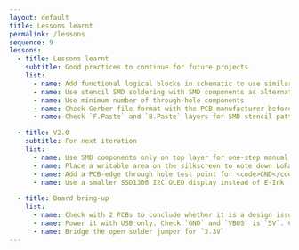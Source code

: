 ```yaml
---
layout: default
title: Lessons learnt
permalink: /lessons
sequence: 9
lessons:
  - title: Lessons learnt
    subtitle: Good practices to continue for future projects
    list:
      - name: Add functional logical blocks in schematic to use similar circuits in future versions or other projects
      - name: Use stencil SMD soldering with SMD components as alternatives wherever possible
      - name: Use minimum number of through-hole components
      - name: Check Gerber file format with the PCB manufacturer before rendering them
      - name: Check `F.Paste` and `B.Paste` layers for SMD stencil pattern

  - title: V2.0
    subtitle: For next iteration
    list:
      - name: Use SMD components only on top layer for one-step manual SMD stencil soldering process
      - name: Place a writable area on the silkscreen to note down LoRa node address or other associated numbers
      - name: Add a PCB-edge through hole test point for <code>GND</code> so that it can be always left connected and accessed for both top and bottom layer probe testing
      - name: Use a smaller SSD1306 I2C OLED display instead of E-Ink

  - title: Board bring-up
    list:
      - name: Check with 2 PCBs to conclude whether it is a design issue or a soldering / manufacturing / assembly issue
      - name: Power it with USB only. Check `GND` and `VBUS` is `5V`. Check `GND` and `3.3V` is `3.3V`
      - name: Bridge the open solder jumper for `3.3V`
---
```

